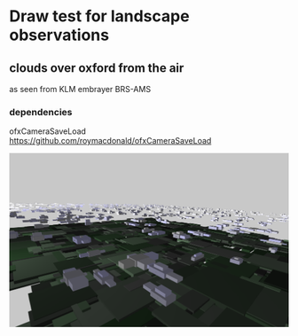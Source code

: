 # Draw test for landscape observations

## clouds over oxford from the air

as seen from KLM embrayer BRS-AMS

### dependencies

ofxCameraSaveLoad https://github.com/roymacdonald/ofxCameraSaveLoad

![screenshot](clouds-screenshot.png)


